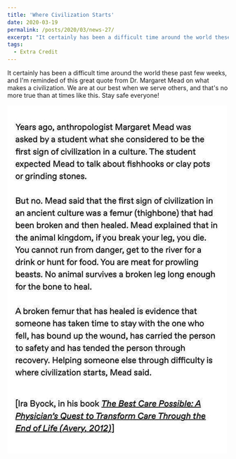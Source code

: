 ```yaml
---
title: 'Where Civilization Starts'
date: 2020-03-19
permalink: /posts/2020/03/news-27/
excerpt: "It certainly has been a difficult time around the world these past few weeks, and I'm reminded of this great quote from Dr. Margaret Mead on what makes a civilization. We are at our best when we serve others, and that's no more true than at times like this. Stay safe everyone!<br><br><img src='/images/posts/2020_03_quote.jpg'><br><br>"
tags:
  - Extra Credit
---
```


It certainly has been a difficult time around the world these past few weeks, and I'm reminded of this great quote from Dr. Margaret Mead on what makes a civilization. We are at our best when we serve others, and that's no more true than at times like this. Stay safe everyone!

![internal](/images/posts/2020_03_quote.jpg)